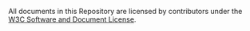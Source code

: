 All documents in this Repository are licensed by contributors
under the
[W3C Software and Document License](http://www.w3.org/Consortium/Legal/copyright-software).
